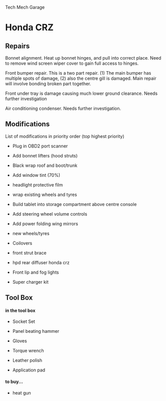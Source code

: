 <!-- Global site tag (gtag.js) - Google Analytics -->
<script async src="https://www.googletagmanager.com/gtag/js?id=UA-149678503-1"></script>
<script>
  window.dataLayer = window.dataLayer || [];
  function gtag(){dataLayer.push(arguments);}
  gtag('js', new Date());

  gtag('config', 'UA-149678503-1');
</script>


Tech Mech Garage
# Honda CRZ


## Repairs

Bonnet alignment. Heat up bonnet hinges, and pull into correct place.
Need to remove wind screen wiper cover to gain full access to hinges.

Front bumper repair.
This is a two part repair.
(1) The main bumper has multiple spots of damage,
(2) also the centre gill is damaged.
Main repair will involve bonding broken part together.

Front under tray is damage causing much lower ground clearance.
Needs further investigation

Air conditioning condenser.
Needs further investigation.


## Modifications

List of modifications in priority order (top highest priority)

* Plug in OBD2 port scanner

* Add bonnet lifters (hood struts)

* Black wrap roof and boot/trunk
* Add window tint (70%)
* headlight protective film

* wrap existing wheels and tyres

* Build tablet into storage compartment above centre console
* Add steering wheel volume controls
* Add power folding wing mirrors

* new wheels/tyres
* Coilovers
* front strut brace

* hpd rear diffuser honda crz
* Front lip and fog lights


* Super charger kit


## Tool Box

#### in the tool box 

* Socket Set
* Panel beating hammer
* Gloves

* Torque wrench 

* Leather polish
* Application pad

#### to buy...

* heat gun

